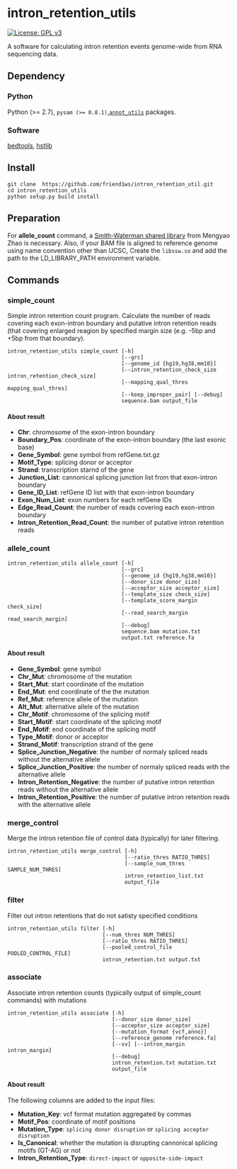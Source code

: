 # intron_retention_utils

[![License: GPL v3](https://img.shields.io/badge/License-GPL%20v3-blue.svg)](https://www.gnu.org/licenses/gpl-3.0)

A software for calculating intron retention events genome-wide from RNA sequencing data.

## Dependency

### Python

Python (>= 2.7), `pysam (>= 0.8.1)`,[`annot_utils`](https://github.com/friend1ws/annot_utils) packages.

### Software

[bedtools](http://bedtools.readthedocs.io/en/latest/), [hstlib](http://www.htslib.org)

## Install 
```
git clone  https://github.com/friend1ws/intron_retention_util.git
cd intron_retention_utils
python setup.py build install
```

## Preparation

For **allele_count** command, a [Smith-Waterman shared library](https://github.com/mengyao/Complete-Striped-Smith-Waterman-Library) from Mengyao Zhao is necessary.
Also, if your BAM file is aligned to reference genome using name convention other than UCSC,
Create the `libssw.so` and add the path to the LD_LIBRARY_PATH environment variable.

## Commands

### simple_count

Simple intron retention count program.
Calculate the number of reads covering each exon-intron boundary and 
putative intron retention reads (that covering enlarged reagion by specified margin size (e.g. -5bp and +5bp from that boundary).

```
intron_retention_utils simple_count [-h] 
                                    [--grc]
                                    [--genome_id {hg19,hg38,mm10}]
                                    [--intron_retention_check_size intron_retention_check_size]
                                    [--mapping_qual_thres mapping_qual_thres]
                                    [--keep_improper_pair] [--debug]
                                    sequence.bam output_file
```

#### About result

* **Chr**: chromosome of the exon-intron boundary
* **Boundary_Pos**: coordinate of the exon-intron boundary (the last exonic base)
* **Gene_Symbol**: gene symbol from refGene.txt.gz
* **Motif_Type**: splicing donor or acceptor
* **Strand**: transcription starnd of the gene
* **Junction_List**: cannonical splicing junction list from that exon-intron boundary
* **Gene_ID_List**: refGene ID list with that exon-intron boundary
* **Exon_Num_List**: exon numbers for each refGene IDs
* **Edge_Read_Count**: the number of reads covering each exon-intron boundary
* **Intron_Retention_Read_Count**: the number of putative intron retention reads



### allele_count

```
intron_retention_utils allele_count [-h] 
                                    [--grc]
                                    [--genome_id {hg19,hg38,mm10}]
                                    [--donor_size donor_size]
                                    [--acceptor_size acceptor_size]
                                    [--template_size check_size]
                                    [--template_score_margin check_size]
                                    [--read_search_margin read_search_margin]
                                    [--debug]
                                    sequence.bam mutation.txt
                                    output.txt reference.fa
```

#### About result

* **Gene_Symbol**: gene symbol
* **Chr_Mut**: chromosome of the mutation
* **Start_Mut**: start coordinate of the mutation
* **End_Mut**: end coordinate of the the mutation
* **Ref_Mut**: reference allele of the mutation
* **Alt_Mut**: alternative allele of the mutation
* **Chr_Motif**: chromosome of the splicing motif
* **Start_Motif**: start coordinate of the splicing motif
* **End_Motif**: end coordinate of the splicing motif
* **Type_Motif**: donor or acceptor
* **Strand_Motif**: transcription strand of the gene 
* **Splice_Junction_Negative**: the number of normaly spliced reads without the alternative allele
* **Splice_Junction_Positive**: the number of normaly spliced reads with the alternative allele
* **Intron_Retention_Negative**: the number of putative intron retention reads without the alternative allele
* **Intron_Retention_Positive**: the number of putative intron retention reads with the alternative allele

### merge_control

Merge the intron retention file of control data (typically) for later filtering.

```
intron_retention_utils merge_control [-h] 
                                     [--ratio_thres RATIO_THRES]
                                     [--sample_num_thres SAMPLE_NUM_THRES]
                                     intron_retention_list.txt
                                     output_file
```

### filter

Filter out intron retentions that do not satisty specified conditions
```
intron_retention_utils filter [-h] 
                              [--num_thres NUM_THRES]
                              [--ratio_thres RATIO_THRES]
                              [--pooled_control_file POOLED_CONTROL_FILE]
                              intron_retention.txt output.txt
```

### associate

Associate intron retention counts (typically output of simple_count commands) with mutations
```
intron_retention_utils associate [-h] 
                                 [--donor_size donor_size]
                                 [--acceptor_size acceptor_size]
                                 [--mutation_format {vcf,anno}]
                                 [--reference_genome reference.fa]
                                 [--sv] [--intron_margin intron_margin]
                                 [--debug]
                                 intron_retention.txt mutation.txt
                                 output_file
```

#### About result
The following columns are added to the input files:

* **Mutation_Key**: vcf format mutation aggregated by commas
* **Motif_Pos**: coordinate of motif positions
* **Mutation_Type**: `splicing donor disruption` or `splicing acceptor disruption`
* **Is_Canonical**: whether the mutation is disrupting cannonical splicing motifs (GT-AG) or not
* **Intron_Retention_Type**: `direct-impact` or `opposite-side-impact`
